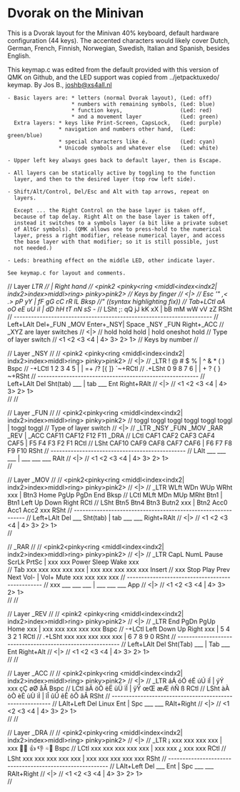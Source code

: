 # Dvorak on the Minivan

This is a Dvorak layout for the Minivan 40% keyboard, default hardware
configuration (44 keys). The accented characters would likely cover
Dutch, German, French, Finnish, Norwegian, Swedish, Italian and Spanish,
besides English.

This keymap.c was edited from the default provided with this version of
QMK on Github, and the LED support was copied from ../jetpacktuxedo/
keymap. 
          By Jos B.,  joshb@xs4all.nl 


    - Basic layers are: * letters (normal Dvorak layout), (Led: off)
                        * numbers with remaining symbols, (Led: blue)
                        * function keys,                  (Led: red)
                        * and a movement layer            (Led: green)
      Extra layers: * keys like Print-Screen, CapsLock,   (Led: purple)
                    * navigation and numbers other hand,  (Led: green/blue)
                    * special characters like é.          (Led: cyan)
                    * Unicode symbols and whatever else   (Led: white)

    - Upper left key always goes back to default layer, then is Escape.

    - All layers can be statically active by toggling to the function
      layer, and then to the desired layer (top row left side).

    - Shift/Alt/Control, Del/Esc and Alt with tap arrows, repeat on
      layers.

      Except ... the Right Control on the base layer is taken off,
      because of tap delay. Right Alt on the base layer is taken off,
      instead it switches to a symbols layer (a bit like a private subset
      of AltGr symbols). (QMK allows one to press-hold to the numerical 
      layer, press a right modifier, release numerical layer, and access
      the base layer with that modifier; so it is still possible, just
      not needed.)
 
    - Leds: breathing effect on the middle LED, other indicate layer.

    See keymap.c for layout and comments.
 
// Layer _LTR
//                                        | Right hand
// <pink2   <pinky<ring <middl<index<indx2| indx2>index>middl>ring> pinky>pink2>   // Keys by finger
//                                       <|>
// Esc      '"    ,<    .>    pP    yY    | fF    gG    cC    rR    lL    Bksp     //" ((syntax highlighting fix))
// Tab+LCtl aA    oO    eE    uU    iI    | dD    hH    tT    nN    sS      -_
// LSht     ;:    qQ    jJ    kK    xX    | bB    mM    wW    vV    zZ    RSht
// ---------------------------------------------------------------------
// Left+LAlt   Del+_FUN _MOV  Enter+_NSY| Space  _NSY _FUN    Right+_ACC           // _XYZ are layer switches
//                                     <|>
//             hold     hold  hold      |        hold oneshot hold                 // Type of layer switch
// <1          <2       <3    <4        | 4>     3>   2>      1>                   // Keys by number
//

// Layer _NSY
//
// <pink2 <pinky<ring <middl<index<indx2| indx2>index>middl>ring> pinky>pink2>
//                                     <|>
// _LTR   !     @     #     $     %     | ^     &     *     (     )        Bspc
// -+LCtl 1     2     3     4     5     | \|    =+    /?    [{    ]}    `~+RCtl
// .+LSht 0     9     8     7     6     | |     +     ?     {     }      ~+RSht
// --------------------------------------------------------
// Left+LAlt Del   Sht(tab) ___  | tab   ___   Ent   Right+RAlt
//                              <|>
// <1        <2    <3       <4   | 4>    3>    2>    1>  
//
//

// Layer _FUN
//
// <pink2<pinky<ring <middl<index<indx2| indx2>index>middl>ring> pinky>pink2>
// toggl toggl toggl toggl toggl toggl | toggl                         toggl      // Type of layer switch
//                                    <|>
// _LTR  _NSY  _FUN  _MOV  _RAR  _REV  | _ACC  CAF11 CAF12 F12   F11   _DRA
// LCtl  CAF1  CAF2  CAF3  CAF4  CAF5  | F5    F4    F3    F2    F1    RCtl
// LSht  CAF10 CAF9  CAF8  CAF7  CAF6  | F6    F7    F8    F9    F10   RSht
// -----------------------------------------------
// LAlt  ___   ___   ___  | ___   ___   ___   RAlt
//                       <|>
// <1    <2    <3    <4   | 4>    3>    2>    1>  
//

// Layer _MOV
//
// <pink2<pinky<ring <middl<index<indx2| indx2>index>middl>ring> pinky>pink2>
//                                    <|>
// _LTR  WLft  WDn   WUp   WRht  xxx   | Btn3  Home  PgUp  PgDn  End   Bksp
// LCtl  MLft  MDn   MUp   MRht  Btn1  | Btn1  Left  Up    Down  Right RCtl
// LSht  Btn5  Btn4  Btn3  Butn2 xxx   | Btn2  Acc0  Acc1  Acc2  xxx   RSht
// -------------------------------------------------------------
// Left+LAlt Del   ___   Sht(tab) | tab   ___   ___   Right+RAlt
//                               <|>
// <1        <2    <3    <4       | 4>    3>    2>    1>  
//

// _RAR
//
// <pink2<pinky<ring <middl<index<indx2| indx2>index>middl>ring> pinky>pink2>
//                                    <|>
// _LTR  CapL  NumL  Pause ScrLk PrtSc | xxx   xxx   Power Sleep Wake   xxx   
// Tab   xxx   xxx   xxx   xxx   xxx   | xxx   xxx   xxx   xxx   xxx Insert
// xxx   Stop  Play  Prev  Next  Vol-  | Vol+  Mute  xxx   xxx   xxx    xxx
// ------------------------------------------------
// xxx    ___     ___   ___  | ___  ___   ___   App
//                          <|>
// <1     <2      <3    <4   | 4>   3>    2>    1>  
//
//

// Layer _REV
//
// <pink2 <pinky<ring <middl<index<indx2| indx2>index>middl>ring> pinky>pink2>
//                                     <|>
// _LTR   End   PgDn  PgUp  Home  xxx   | xxx   xxx   xxx   xxx   xxx   Bspc
// -+LCtl Left  Down  Up    Right xxx   | 5     4     3     2     1     RCtl
// .+LSht xxx   xxx   xxx   xxx   xxx   | 6     7     8     9     0     RSht
// ----------------------------------------------------------
// Left+LAlt Del   Sht(Tab) ___  | Tab  ___   Ent   Right+Alt
//                              <|>
// <1        <2    <3       <4   | 4>   3>    2>    1>  
//
//

// Layer _ACC
//
// <pink2<pinky<ring <middl<index<indx2| indx2>index>middl>ring> pinky>pink2>
//                                    <|>
// _LTR  áÁ    óÓ    éÉ    úÚ    íÍ    | ýÝ    xxx   çÇ    øØ    åÅ    Bspc
// LCtl  äÄ    öÖ    ëË    üÜ    ïÏ    | ÿŸ    œŒ    æÆ    ñÑ     ß    RCtl
// LSht  àÀ    òÒ    èÈ    ùÙ    ìÌ    | îÎ    ûÛ    êÊ    ôÔ    âÂ    RSht
// ---------------------------------------------------------
// LAlt+Left Del   Linux Ent  | Spc   ___   ___   RAlt+Right
//                           <|>
// <1        <2    <3    <4   | 4>    3>    2>    1>  
//
//

// Layer _DRA
//
// <pink2<pinky<ring <middl<index<indx2| indx2>index>middl>ring> pinky>pink2>
//                                    <|>
// _LTR  ¡     xxx   xxx   xxx   xxx   | xxx  🙂😃   👍    👎    ⍨🙁   Bspc
// LCtl  xxx   xxx   xxx   xxx   xxx   | xxx   xxx   ¿     xxx   xxx   RCtl
// LSht  xxx   xxx   xxx   xxx   xxx   | xxx   xxx   xxx   xxx   xxx   RSht
// ---------------------------------------------------------
// LAlt+Left Del   ___   Ent  | Spc   ___   ___   RAlt+Right
//                           <|>
// <1        <2    <3    <4   | 4>    3>    2>    1>  
//
